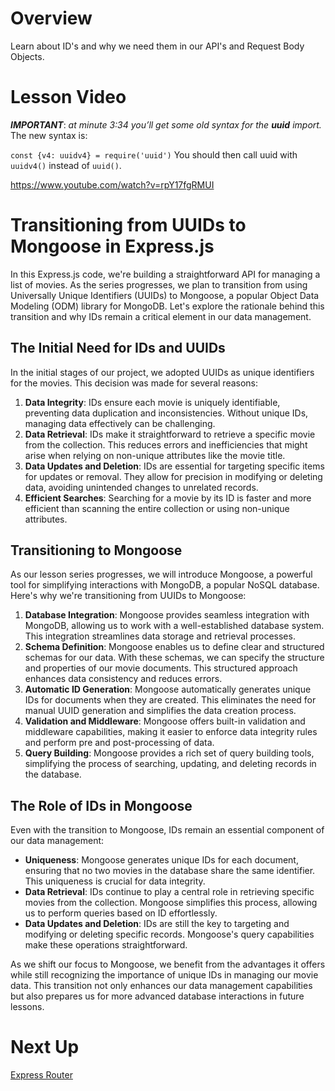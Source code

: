 

# Overview

Learn about ID's and why we need them in our API's and Request Body Objects.

# Lesson Video

***IMPORTANT***: *at minute 3:34 you’ll get some old syntax for the **uuid** import.* 
The new syntax is:

`const {v4: uuidv4} = require('uuid')`
You should then call uuid with `uuidv4()` instead of `uuid()`.

https://www.youtube.com/watch?v=rpY17fgRMUI

# Transitioning from UUIDs to Mongoose in Express.js

In this Express.js code, we're building a straightforward API for managing a list of movies. As the series progresses, we plan to transition from using Universally Unique Identifiers (UUIDs) to Mongoose, a popular Object Data Modeling (ODM) library for MongoDB. Let's explore the rationale behind this transition and why IDs remain a critical element in our data management.

## The Initial Need for IDs and UUIDs

In the initial stages of our project, we adopted UUIDs as unique identifiers for the movies. This decision was made for several reasons:

1. **Data Integrity**: IDs ensure each movie is uniquely identifiable, preventing data duplication and inconsistencies. Without unique IDs, managing data effectively can be challenging.
2. **Data Retrieval**: IDs make it straightforward to retrieve a specific movie from the collection. This reduces errors and inefficiencies that might arise when relying on non-unique attributes like the movie title.
3. **Data Updates and Deletion**: IDs are essential for targeting specific items for updates or removal. They allow for precision in modifying or deleting data, avoiding unintended changes to unrelated records.
4. **Efficient Searches**: Searching for a movie by its ID is faster and more efficient than scanning the entire collection or using non-unique attributes.

## Transitioning to Mongoose

As our lesson series progresses, we will introduce Mongoose, a powerful tool for simplifying interactions with MongoDB, a popular NoSQL database. Here's why we're transitioning from UUIDs to Mongoose:

1. **Database Integration**: Mongoose provides seamless integration with MongoDB, allowing us to work with a well-established database system. This integration streamlines data storage and retrieval processes.
2. **Schema Definition**: Mongoose enables us to define clear and structured schemas for our data. With these schemas, we can specify the structure and properties of our movie documents. This structured approach enhances data consistency and reduces errors.
3. **Automatic ID Generation**: Mongoose automatically generates unique IDs for documents when they are created. This eliminates the need for manual UUID generation and simplifies the data creation process.
4. **Validation and Middleware**: Mongoose offers built-in validation and middleware capabilities, making it easier to enforce data integrity rules and perform pre and post-processing of data.
5. **Query Building**: Mongoose provides a rich set of query building tools, simplifying the process of searching, updating, and deleting records in the database.

## The Role of IDs in Mongoose

Even with the transition to Mongoose, IDs remain an essential component of our data management:

- **Uniqueness**: Mongoose generates unique IDs for each document, ensuring that no two movies in the database share the same identifier. This uniqueness is crucial for data integrity.
- **Data Retrieval**: IDs continue to play a central role in retrieving specific movies from the collection. Mongoose simplifies this process, allowing us to perform queries based on ID effortlessly.
- **Data Updates and Deletion**: IDs are still the key to targeting and modifying or deleting specific records. Mongoose's query capabilities make these operations straightforward.

As we shift our focus to Mongoose, we benefit from the advantages it offers while still recognizing the importance of unique IDs in managing our movie data. This transition not only enhances our data management capabilities but also prepares us for more advanced database interactions in future lessons.

# Next Up

[Express Router](https://www.notion.so/Express-Router-3379693a55bd48c79689ce76629586a7?pvs=21)